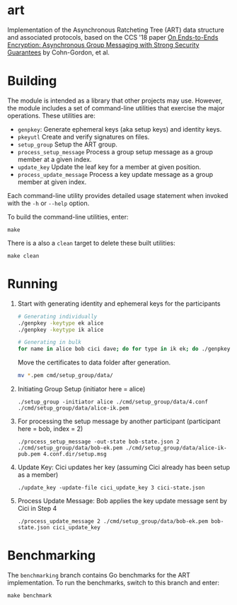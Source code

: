 # art

Implementation of the Asynchronous Ratcheting Tree (ART) data structure and
associated protocols, based on the CCS '18 paper
[On Ends-to-Ends Encryption: Asynchronous Group Messaging with Strong Security
Guarantees](https://dl.acm.org/doi/10.1145/3243734.3243747) by Cohn-Gordon, et al.


# Building

The module is intended as a library that other projects may use.  However,
the module includes a set of command-line utilities that exercise the major
operations.  These utilities are:

- `genpkey`:
    Generate ephemeral keys (aka setup keys) and identity keys.
- `pkeyutl`
    Create and verify signatures on files.
- `setup_group`
    Setup the ART group.
- `process_setup_message`
    Process a group setup message as a group member at a given index.
- `update_key`
    Update the leaf key for a member at given position.
- `process_update_message`
    Process a key update message as a group member at given index.

Each command-line utility provides detailed usage statement when invoked with
the `-h` or `--help` option.

To build the command-line utilities, enter:

```
make
```

There is a also a `clean` target to delete these built utilities:

```
make clean
```

# Running

1. Start with generating identity and ephemeral keys for the participants

   ```bash
   # Generating individually
   ./genpkey -keytype ek alice
   ./genpkey -keytype ik alice

   # Generating in bulk
   for name in alice bob cici dave; do for type in ik ek; do ./genpkey -keytype $type $name; done; done
   ```

   Move the certificates to data folder after generation.

   ```bash
   mv *.pem cmd/setup_group/data/
   ```

2. Initiating Group Setup (initiator here = alice)
   ```
   ./setup_group -initiator alice ./cmd/setup_group/data/4.conf ./cmd/setup_group/data/alice-ik.pem
   ```
3. For processing the setup message by another participant (participant here = bob, index = 2)
   ```
   ./process_setup_message -out-state bob-state.json 2 ./cmd/setup_group/data/bob-ek.pem ./cmd/setup_group/data/alice-ik-pub.pem 4.conf.dir/setup.msg
   ```
4. Update Key: Cici updates her key (assuming Cici already has been setup as a member)

   ```
   ./update_key -update-file cici_update_key 3 cici-state.json
   ```

5. Process Update Message: Bob applies the key update message sent by Cici in Step 4

   ```
   ./process_update_message 2 ./cmd/setup_group/data/bob-ek.pem bob-state.json cici_update_key
   ```

# Benchmarking

The `benchmarking` branch contains Go benchmarks for the ART implementation.
To run the benchmarks, switch to this branch and enter:

```
make benchmark
```

